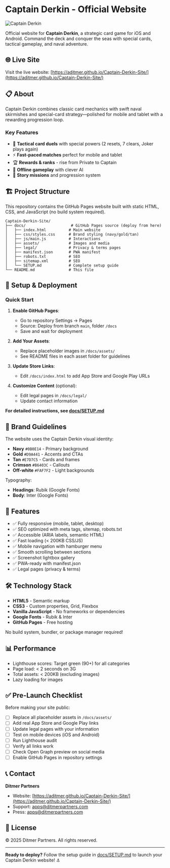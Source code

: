 # Captain Derkin - Official Website

![Captain Derkin](docs/assets/branding/feature-graphic-1024x500.png)

Official website for **Captain Derkin**, a strategic card game for iOS and Android. Command the deck and conquer the seas with special cards, tactical gameplay, and naval adventure.

## 🌐 Live Site

Visit the live website: [https://aditmer.github.io/Captain-Derkin-Site/](https://aditmer.github.io/Captain-Derkin-Site/)

## 📋 About

Captain Derkin combines classic card mechanics with swift naval skirmishes and special-card strategy—polished for mobile and tablet with a rewarding progression loop.

### Key Features
- 🎴 **Tactical card duels** with special powers (2 resets, 7 clears, Joker plays again)
- ⚡ **Fast-paced matches** perfect for mobile and tablet
- 🏆 **Rewards & ranks** - rise from Private to Captain
- 📱 **Offline gameplay** with clever AI
- 🎯 **Story missions** and progression system

## 🏗️ Project Structure

This repository contains the GitHub Pages website built with static HTML, CSS, and JavaScript (no build system required).

```
Captain-Derkin-Site/
├── docs/                    # GitHub Pages source (deploy from here)
│   ├── index.html          # Main website
│   ├── css/styles.css      # Brand styling (navy/gold/tan)
│   ├── js/main.js          # Interactions
│   ├── assets/             # Images and media
│   ├── legal/              # Privacy & terms pages
│   ├── manifest.json       # PWA manifest
│   ├── robots.txt          # SEO
│   ├── sitemap.xml         # SEO
│   └── SETUP.md            # Complete setup guide
└── README.md               # This file
```

## 🚀 Setup & Deployment

### Quick Start

1. **Enable GitHub Pages**:
   - Go to repository Settings → Pages
   - Source: Deploy from branch `main`, folder `/docs`
   - Save and wait for deployment

2. **Add Your Assets**:
   - Replace placeholder images in `/docs/assets/`
   - See README files in each asset folder for guidelines

3. **Update Store Links**:
   - Edit `/docs/index.html` to add App Store and Google Play URLs

4. **Customize Content** (optional):
   - Edit legal pages in `/docs/legal/`
   - Update contact information

**For detailed instructions, see [docs/SETUP.md](docs/SETUP.md)**

## 🎨 Brand Guidelines

The website uses the Captain Derkin visual identity:

- **Navy** `#0B0E14` - Primary background
- **Gold** `#D9A441` - Accents and CTAs  
- **Tan** `#E7D7C5` - Cards and frames
- **Crimson** `#B6403C` - Callouts
- **Off-white** `#FAF7F2` - Light backgrounds

Typography:
- **Headings**: Rubik (Google Fonts)
- **Body**: Inter (Google Fonts)

## 📱 Features

- ✅ Fully responsive (mobile, tablet, desktop)
- ✅ SEO optimized with meta tags, sitemap, robots.txt
- ✅ Accessible (ARIA labels, semantic HTML)
- ✅ Fast loading (< 200KB CSS/JS)
- ✅ Mobile navigation with hamburger menu
- ✅ Smooth scrolling between sections
- ✅ Screenshot lightbox gallery
- ✅ PWA-ready with manifest.json
- ✅ Legal pages (privacy & terms)

## 🛠️ Technology Stack

- **HTML5** - Semantic markup
- **CSS3** - Custom properties, Grid, Flexbox
- **Vanilla JavaScript** - No frameworks or dependencies
- **Google Fonts** - Rubik & Inter
- **GitHub Pages** - Free hosting

No build system, bundler, or package manager required!

## 📊 Performance

- Lighthouse scores: Target green (90+) for all categories
- Page load: < 2 seconds on 3G
- Total assets: < 200KB (excluding images)
- Lazy loading for images

## ✅ Pre-Launch Checklist

Before making your site public:

- [ ] Replace all placeholder assets in `/docs/assets/`
- [ ] Add real App Store and Google Play links
- [ ] Update legal pages with your information
- [ ] Test on mobile devices (iOS and Android)
- [ ] Run Lighthouse audit
- [ ] Verify all links work
- [ ] Check Open Graph preview on social media
- [ ] Enable GitHub Pages in repository settings

## 📞 Contact

**Ditmer Partners**
- Website: [https://aditmer.github.io/Captain-Derkin-Site/](https://aditmer.github.io/Captain-Derkin-Site/)
- Support: apps@ditmerpartners.com
- Press: apps@ditmerpartners.com

## 📄 License

© 2025 Ditmer Partners. All rights reserved.

---

**Ready to deploy?** Follow the setup guide in [docs/SETUP.md](docs/SETUP.md) to launch your Captain Derkin website! ⚓